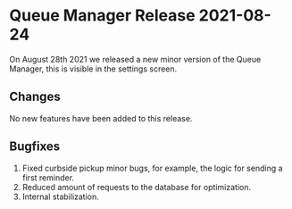 # Queue Manager Release 2021-08-24
On August 28th 2021 we released a new minor version of the Queue Manager, this is visible in the settings screen.

## Changes
No new features have been added to this release.

## Bugfixes
1. Fixed curbside pickup minor bugs, for example, the logic for sending a first reminder.
2. Reduced amount of requests to the database for optimization.
3. Internal stabilization.
